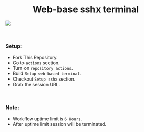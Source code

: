 <h1 align="center">Web-base sshx terminal</h1>

![](https://i.imgur.com/Q3qKAHW.png)

<br>

### Setup:
- Fork This Repository.
- Go to `actions` section.
- Turn on `repository actions`.
- Build `Setup web-based terminal`.
- Checkout `Setup sshx` section.
- Grab the session URL.

<br>

### Note:
- Workflow uptime limit is `6 Hours`.
- After uptime limit session will be terminated.
